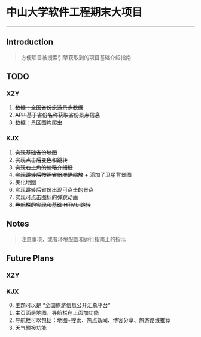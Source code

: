 # 中山大学软件工程期末大项目

---

## Introduction
> 方便项目被搜索引擎获取到的项目基础介绍指南

## TODO

### XZY
1. ~~数据：全国省份旅游景点数据~~
2. ~~API: 基于省份名称获取省份景点信息~~
3. 数据：景区图片爬虫

### KJX

1. ~~实现基础省份地图~~
2. ~~实现点击后变色和跳转~~
3. ~~实现右上角的缩略介绍框~~
4. ~~实现跳转后按照省份准确缩放~~ + 添加了卫星背景图
5. 美化地图
6. 实现跳转后省份出现可点击的景点
7. 实现可点击图标的弹跳动画
8. ~~导航栏的实现和基础 HTML 跳转~~

## Notes
> 注意事项，或者环境配置和运行指南上的指示

## Future Plans

### XZY



### KJX

0. 主题可以是 “全国旅游信息公开汇总平台”
1. 主页面是地图，导航栏在上面加功能
2. 导航栏可以包括：地图+搜索、热点新闻、博客分享、旅游路线推荐
3. 天气预报功能 